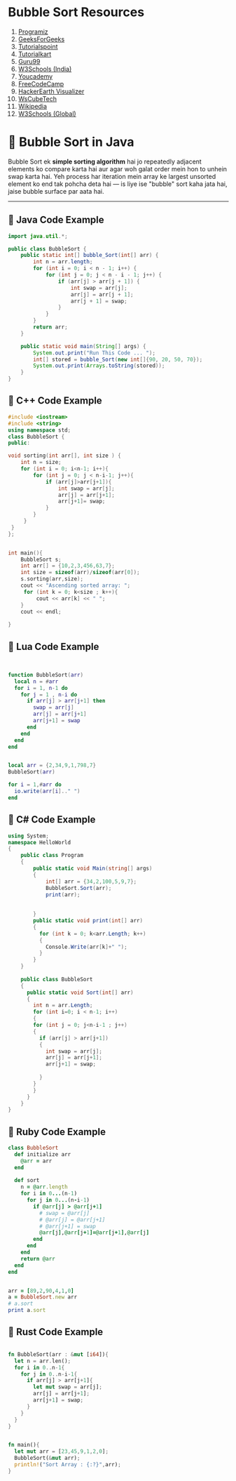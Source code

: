# Bubble Sort Resources

1. [Programiz](https://www.programiz.com/dsa/bubble-sort#:~:text=Bubble%20sort%20is%20a%20sorting%20algorithm%20that%20compares,array%20move%20to%20the%20end%20in%20each%20iteration.)
2. [GeeksForGeeks](https://www.geeksforgeeks.org/dsa/bubble-sort-algorithm/)
3. [Tutorialspoint](https://www.tutorialspoint.com/data_structures_algorithms/bubble_sort_algorithm.htm)
4. [Tutorialkart](https://www.tutorialkart.com/algorithms/bubble-sort-algorithm/)
5. [Guru99](https://www.guru99.com/bubble-sort.html)
6. [W3Schools (India)](https://www.w3schools.in/data-structures/sorting-techniques/bubble-sort-algorithm)
7. [Youcademy](https://youcademy.org/bubble-sort-step-by-step/)
8. [FreeCodeCamp](https://www.freecodecamp.org/news/bubble-sort-algorithm-in-java-cpp-python-with-example-code/)
9. [HackerEarth Visualizer](https://www.hackerearth.com/practice/algorithms/sorting/bubble-sort/visualize/)
10. [WsCubeTech](https://www.wscubetech.com/resources/dsa/bubble-sort)
11. [Wikipedia](https://en.wikipedia.org/wiki/Bubble_sort)
12. [W3Schools (Global)](https://www.w3schools.com/dsa/dsa_algo_bubblesort.php)

# 🔄 Bubble Sort in Java

Bubble Sort ek **simple sorting algorithm** hai jo repeatedly adjacent elements ko compare karta hai aur agar woh galat order mein hon to unhein swap karta hai. Yeh process har iteration mein array ke largest unsorted element ko end tak pohcha deta hai — is liye ise "bubble" sort kaha jata hai, jaise bubble surface par aata hai.

---

## 📌 Java Code Example

```java
import java.util.*;

public class BubbleSort {
    public static int[] bubble_Sort(int[] arr) {
        int n = arr.length;
        for (int i = 0; i < n - 1; i++) {
            for (int j = 0; j < n - i - 1; j++) {
                if (arr[j] > arr[j + 1]) {
                    int swap = arr[j];
                    arr[j] = arr[j + 1];
                    arr[j + 1] = swap;
                }
            }
        }
        return arr;
    }

    public static void main(String[] args) {
        System.out.print("Run This Code ... ");
        int[] stored = bubble_Sort(new int[]{90, 20, 50, 70});
        System.out.print(Arrays.toString(stored));
    }
}

```
## 📌 C++ Code Example
```C++
#include <iostream>
#include <string>
using namespace std;
class BubbleSort {
public:

void sorting(int arr[], int size ) {
    int n = size;
    for (int i = 0; i<n-1; i++){
        for (int j = 0; j < n-i-1; j++){
            if (arr[j]>arr[j+1]){
                int swap = arr[j];
                arr[j] = arr[j+1];
                arr[j+1]= swap;
            }
        }
     }
 }
};


int main(){
    BubbleSort s;
    int arr[] = {10,2,3,456,63,7};
    int size = sizeof(arr)/sizeof(arr[0]);
    s.sorting(arr,size);
    cout << "Ascending sorted array: ";
     for (int k = 0; k<size ; k++){
         cout << arr[k] << " ";
    }
    cout << endl;
       
}
```
## 📌 Lua Code Example
```Lua


function BubbleSort(arr)
  local n = #arr
  for i = 1, n-1 do
    for j = 1 , n-i do
      if arr[j] > arr[j+1] then
        swap = arr[j]
        arr[j] = arr[j+1]
        arr[j+1] = swap
      end
    end
  end
end


local arr = {2,34,9,1,798,7}
BubbleSort(arr)

for i = 1,#arr do 
  io.write(arr[i].." ")
end
```
## 📌 C# Code Example
```C#
using System;
namespace HelloWorld
{
	public class Program
	{
		public static void Main(string[] args)
		{
			int[] arr = {34,2,100,5,9,7};
			BubbleSort.Sort(arr);
			print(arr);
			 
			
		}
		public static void print(int[] arr)
		{
		  for (int k = 0; k<arr.Length; k++)
		  {
		    Console.Write(arr[k]+" ");
		  }
		}
	}
	
	public class BubbleSort
	{
	  public static void Sort(int[] arr)
	  {
	    int n = arr.Length;
	    for (int i=0; i < n-1; i++)
	    {
	    for (int j = 0; j<n-i-1 ; j++)
	    {
	      if (arr[j] > arr[j+1])
	      {
	        int swap = arr[j];
	        arr[j] = arr[j+1];
	        arr[j+1] = swap;
	        
	      }
	    }
	    }
	  }
	}
}
```
## 📌 Ruby Code Example
```Ruby
class BubbleSort
  def initialize arr
    @arr = arr
  end 
  
  def sort
    n = @arr.length 
    for i in 0...(n-1)
      for j in 0...(n-i-1)
        if @arr[j] > @arr[j+1]
          # swap = @arr[j]
          # @arr[j] = @arr[j+1]
          # @arr[j+1] = swap
          @arr[j],@arr[j+1]=@arr[j+1],@arr[j]
        end
      end
    end
    return @arr
  end
end


arr = [89,2,90,4,1,0]
a = BubbleSort.new arr
# a.sort
print a.sort
```
## 📌 Rust Code Example
```Rust

fn BubbleSort(arr : &mut [i64]){
  let n = arr.len();
  for i in 0..n-1{
    for j in 0..n-i-1{
      if arr[j] > arr[j+1]{
        let mut swap = arr[j];
        arr[j] = arr[j+1];
        arr[j+1] = swap;
      }
    }
  }
}


fn main(){
  let mut arr = [23,45,9,1,2,0];
  BubbleSort(&mut arr);
  println!("Sort Array : {:?}",arr);
}

